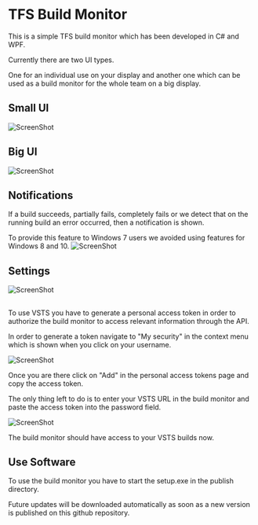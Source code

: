TFS Build Monitor
=======================

This is a simple TFS build monitor which has been developed in C# and WPF.

Currently there are two UI types.

One for an individual use on your display and another one which can be used as a build monitor for the whole team on a big display.

## Small UI
![ScreenShot](https://raw.githubusercontent.com/artiso-solutions/TfsBuildMonitor/master/docs/BuildMonitorSmall.png)

## Big UI
![ScreenShot](https://raw.githubusercontent.com/artiso-solutions/TfsBuildMonitor/master/docs/BuildMonitorBig.png)

## Notifications
If a build succeeds, partially fails, completely fails or we detect that on the running build an error occurred, then a notification is shown.

To provide this feature to Windows 7 users we avoided using features for Windows 8 and 10.
![ScreenShot](https://raw.githubusercontent.com/artiso-solutions/TfsBuildMonitor/master/docs/BuildMonitorNotification.png)

## Settings
![ScreenShot](https://raw.githubusercontent.com/artiso-solutions/TfsBuildMonitor/master/docs/BuildMonitorSettings.png)

##
To use VSTS you have to generate a personal access token in order to authorize the build monitor to access relevant information through the API.

In order to generate a token navigate to "My security" in the context menu which is shown when you click on your username. 

![ScreenShot](https://raw.githubusercontent.com/artiso-solutions/TfsBuildMonitor/master/docs/VSTSMySecurity.png)

Once you are there click on "Add" in the personal access tokens page and copy the access token.

The only thing left to do is to enter your VSTS URL in the build monitor and paste the access token into the password field.

![ScreenShot](https://raw.githubusercontent.com/artiso-solutions/TfsBuildMonitor/master/docs/TokenPw.png)

The build monitor should have access to your VSTS builds now.

## Use Software
To use the build monitor you have to start the setup.exe in the publish directory.

Future updates will be downloaded automatically as soon as a new version is published on this github repository.
